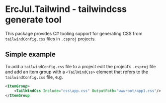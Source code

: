 # ErcJul.Tailwind - tailwindcss generate tool

This package provides C# tooling support for generating CSS from `tailwindConfig.css` files in `.csproj` projects.

## Simple example

To add a `tailwindConfig.css` file to a project edit the project’s `.csproj` file and add an item group with a `<TailWindCss>` element that refers to the `tailwindConfig.css` file, e.g.

```xml
<ItemGroup>
    <TailWindCss Include="css\app.css" OutputPath="wwwroot/app1.css"/>
</ItemGroup
